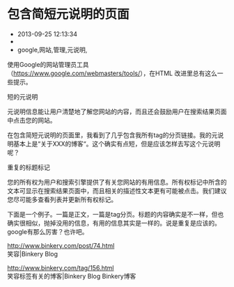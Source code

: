 # 包含简短元说明的页面
- 2013-09-25 12:13:34
- 
- google,网站,管理,元说明,

<p>使用Google的网站管理员工具（<a href="https://www.google.com/webmasters/tools/">https://www.google.com/webmasters/tools/</a>），在HTML 改进里总有这么一些提示。</p>
<p>短的元说明</p>
<p>元说明信息能让用户清楚地了解您网站的内容，而且还会鼓励用户在搜索结果页面中点击您的网站。</p>
<p>在包含简短元说明的页面里，我看到了几乎包含我所有tag的分页链接。我的元说明基本上是“关于XXX的博客“。这个确实有点短，但是应该怎样去写这个元说明呢？</p>
<p>重复的标题标记</p>
<p>您的所有权为用户和搜索引擎提供了有关您网站的有用信息。所有权标记中所含的文本可显示在搜索结果页面中，而且相关的描述性文本更有可能被点击。我们建议您尽可能多查看列表并更新所有权标记。</p>
<p>下面是一个例子。一篇是正文，一篇是tag分页。标题的内容确实是不一样，但也确实很相似，抛掉没用的信息，有用的信息其实是一样的。说是重复是应该的。google有那么厉害？也许吧。</p>
<p><a href="http://www.binkery.com/post.php?p=74">http://www.binkery.com/post/74.html</a><br />
笑容|Binkery Blog</p>
<p><a href="http://www.binkery.com/index.php?tag=156">http://www.binkery.com/tag/156.html</a><br />
笑容标签有关的博客|Binkery Blog Binkery博客</p>